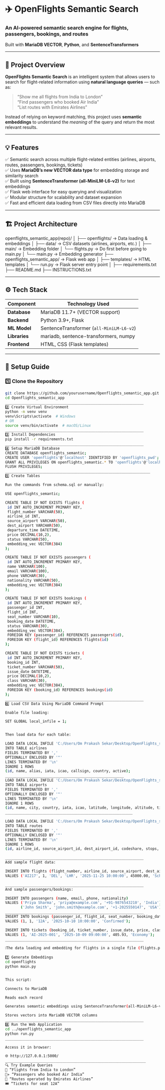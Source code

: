 # ✈️ OpenFlights Semantic Search  
### An AI-powered semantic search engine for flights, passengers, bookings, and routes  
Built with **MariaDB VECTOR**, **Python**, and **SentenceTransformers**

---

## 🧠 Project Overview

**OpenFlights Semantic Search** is an intelligent system that allows users to search for flight-related information using **natural language queries** — such as:

> “Show me all flights from India to London”  
> “Find passengers who booked Air India”  
> “List routes with Emirates Airlines”  

Instead of relying on keyword matching, this project uses **semantic embeddings** to understand the *meaning* of the query and return the most relevant results.

---

## 💡 Features

✅ Semantic search across multiple flight-related entities (airlines, airports, routes, passengers, bookings, tickets)  
✅ Uses **MariaDB’s new VECTOR data type** for embedding storage and similarity search  
✅ Built using **SentenceTransformer (all-MiniLM-L6-v2)** for text embeddings  
✅ Flask web interface for easy querying and visualization  
✅ Modular structure for scalability and dataset expansion  
✅ Fast and efficient data loading from CSV files directly into MariaDB  

---

## 🏗️ Project Architecture
openflights_semantic_app(repo)/
│
├── openflights/ → Data loading & embeddings
│ ├── data/ → CSV datasets (airlines, airports, etc.)
│ ├── main/ → Embedding folder
│ └── flights.py → Do first before going to main.py
│ └── main.py → Embedding generator
├── openflights_semantic_app/ → Flask web app
│ ├── templates/ → HTML templates
│ └── run.py → Flask server entry point
│
├── requirements.txt
├── README.md
├── INSTRUCTIONS.txt




---

## ⚙️ Tech Stack

| Component | Technology Used |
|------------|-----------------|
| **Database** | MariaDB 11.7+ (VECTOR support) |
| **Backend** | Python 3.9+, Flask |
| **ML Model** | SentenceTransformer (`all-MiniLM-L6-v2`) |
| **Libraries** | mariadb, sentence-transformers, numpy |
| **Frontend** | HTML, CSS (Flask templates) |

---

## 🚀 Setup Guide

### 1️⃣ Clone the Repository
```bash
git clone https://github.com/yourusername/Openflights_semantic_app.git
cd Openflights_semantic_app
_______________________________________________________________
2️⃣ Create Virtual Environment
python -m venv venv
venv\Scripts\activate  # Windows
# OR
source venv/bin/activate  # macOS/Linux
_______________________________________________________________
3️⃣ Install Dependencies
pip install -r requirements.txt
_______________________________________________________________
4️⃣ Setup MariaDB Database
CREATE DATABASE openflights_semantic;
CREATE USER 'openflights'@'localhost' IDENTIFIED BY 'openflights_pwd';
GRANT ALL PRIVILEGES ON openflights_semantic.* TO 'openflights'@'localhost';
FLUSH PRIVILEGES;
__________________________________________________________________
5️⃣ Create Tables

Run the commands from schema.sql or manually:

USE openflights_semantic;

CREATE TABLE IF NOT EXISTS flights (
 id INT AUTO_INCREMENT PRIMARY KEY,
 flight_number VARCHAR(50),
 airline_id INT,
 source_airport VARCHAR(50),
 dest_airport VARCHAR(50),
 departure_time DATETIME,
 price DECIMAL(10,2),
 status VARCHAR(50),
 embedding_vec VECTOR(384)
);

CREATE TABLE IF NOT EXISTS passengers (
 id INT AUTO_INCREMENT PRIMARY KEY,
 name VARCHAR(100),
 email VARCHAR(100),
 phone VARCHAR(30),
 nationality VARCHAR(50),
 embedding_vec VECTOR(384)
);

CREATE TABLE IF NOT EXISTS bookings (
 id INT AUTO_INCREMENT PRIMARY KEY,
 passenger_id INT,
 flight_id INT,
 seat_number VARCHAR(10),
 booking_date DATETIME,
 status VARCHAR(30),
 embedding_vec VECTOR(384),
 FOREIGN KEY (passenger_id) REFERENCES passengers(id),
 FOREIGN KEY (flight_id) REFERENCES flights(id)
);

CREATE TABLE IF NOT EXISTS tickets (
 id INT AUTO_INCREMENT PRIMARY KEY,
 booking_id INT,
 ticket_number VARCHAR(50),
 issue_date DATETIME,
 price DECIMAL(10,2),
 class VARCHAR(30),
 embedding_vec VECTOR(384),
 FOREIGN KEY (booking_id) REFERENCES bookings(id)
);
_______________________________________________________________
6️⃣ Load CSV Data Using MariaDB Command Prompt

Enable file loading:

SET GLOBAL local_infile = 1;


Then load data for each table:

LOAD DATA LOCAL INFILE 'C:/Users/Om Prakash Sekar/Desktop/OpenFlights_semantic/data/airlines.csv'
INTO TABLE airlines
FIELDS TERMINATED BY ','
OPTIONALLY ENCLOSED BY '"'
LINES TERMINATED BY '\n'
IGNORE 1 ROWS
(id, name, alias, iata, icao, callsign, country, active);
______________________________________________________
LOAD DATA LOCAL INFILE 'C:/Users/Om Prakash Sekar/Desktop/OpenFlights_semantic/data/airports.csv'
INTO TABLE airports
FIELDS TERMINATED BY ','
OPTIONALLY ENCLOSED BY '"'
LINES TERMINATED BY '\n'
IGNORE 1 ROWS
(id, name, city, country, iata, icao, latitude, longitude, altitude, timezone, dst, tz_database_time_zone);
__________________________________________________________

LOAD DATA LOCAL INFILE 'C:/Users/Om Prakash Sekar/Desktop/OpenFlights_semantic/data/routes.csv'
INTO TABLE routes
FIELDS TERMINATED BY ','
OPTIONALLY ENCLOSED BY '"'
LINES TERMINATED BY '\n'
IGNORE 1 ROWS
(id, airline_id, source_airport_id, dest_airport_id, codeshare, stops, equipment);

_______________________________________________________________
Add sample flight data:

INSERT INTO flights (flight_number, airline_id, source_airport, dest_airport, departure_time, price, status)
VALUES ('AI217', 1, 'DEL', 'LHR', '2025-11-25 10:00:00', 45000.00, 'Scheduled');

_______________________________________________________________
And sample passengers/bookings:

INSERT INTO passengers (name, email, phone, nationality)
VALUES ('Priya Sharma', 'priya@example.com', '+91-9876543210', 'India'),
       ('John Smith', 'john.smith@example.com', '+1-2025550147', 'USA');
_______________________________________________________________
INSERT INTO bookings (passenger_id, flight_id, seat_number, booking_date, status)
VALUES (1, 1, '12A', '2025-10-10 10:00:00', 'Confirmed');

INSERT INTO tickets (booking_id, ticket_number, issue_date, price, class)
VALUES (1, 'AI-2025-001', '2025-10-09 09:00:00', 405.93, 'Economy');
_______________________________________________________________

❕The data loading and embedding for flights in a single file (flights.py) in openflights/main/flights.py
  
7️⃣ Generate Embeddings
cd openflights
python main.py


This script:

Connects to MariaDB

Reads each record

Generates semantic embeddings using SentenceTransformer(all-MiniLM-L6-v2)

Stores vectors into MariaDB VECTOR columns
_______________________________________________________________
8️⃣ Run the Web Application
cd ../openflights_semantic_app
python run.py
_______________________________________________________________

Access it in browser:

🌐 http://127.0.0.1:5000/
________________________________________________________________
🔍 Try Example Queries
🧭 “Flights from India to London”
👩‍✈️ “Passengers who booked Air India”
🛫 “Routes operated by Emirates Airlines”
🎟️ “Tickets for seat 12A”

